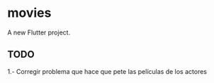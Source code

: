 # movies

A new Flutter project.

## TODO

1.- Corregir problema que hace que pete las películas de los actores